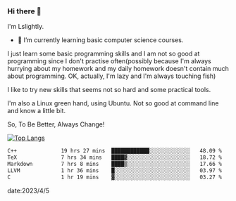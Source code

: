 ### Hi there 👋

I'm Lslightly.

- 🌱 I’m currently learning basic computer science courses.

I just learn some basic programming skills and I am not so good at programming since I don't practise often(possibly because I'm always hurrying about my homework and my daily homework doesn't contain much about programming. OK, actually, I'm lazy and I'm always touching fish)

I like to try new skills that seems not so hard and some practical tools.

I'm also a Linux green hand, using Ubuntu. Not so good at command line and know a little bit.

So, To Be Better, Always Change!

[![Top Langs](https://github-readme-stats.vercel.app/api/top-langs/?username=Lslightly&layout=compact)](https://github.com/anuraghazra/github-readme-stats)

<!--START_SECTION:waka-->

```txt
C++              19 hrs 27 mins  ████████████░░░░░░░░░░░░░   48.09 %
TeX              7 hrs 34 mins   ████▓░░░░░░░░░░░░░░░░░░░░   18.72 %
Markdown         7 hrs 8 mins    ████▒░░░░░░░░░░░░░░░░░░░░   17.66 %
LLVM             1 hr 36 mins    █░░░░░░░░░░░░░░░░░░░░░░░░   03.97 %
C                1 hr 19 mins    ▓░░░░░░░░░░░░░░░░░░░░░░░░   03.27 %
```

<!--END_SECTION:waka-->

date:2023/4/5

